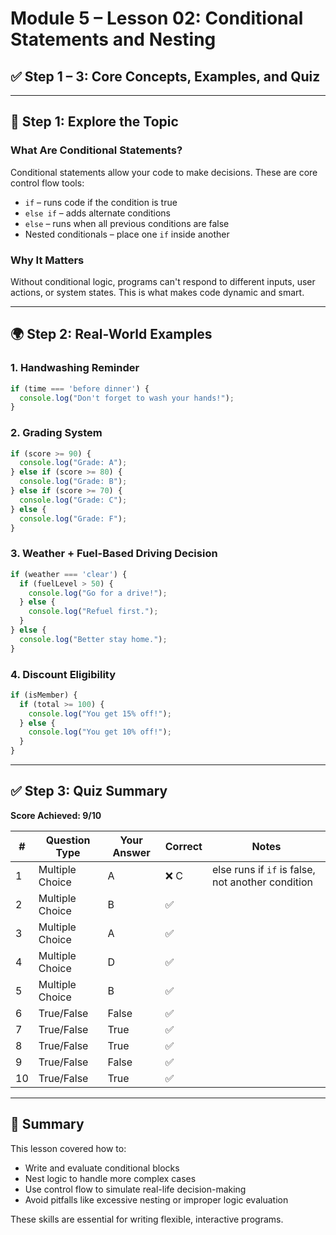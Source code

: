 # Module 5 – Lesson 02: Conditional Statements and Nesting
## ✅ Step 1 – 3: Core Concepts, Examples, and Quiz

---

## 🧠 Step 1: Explore the Topic

### What Are Conditional Statements?
Conditional statements allow your code to make decisions. These are core control flow tools:

- `if` – runs code if the condition is true
- `else if` – adds alternate conditions
- `else` – runs when all previous conditions are false
- Nested conditionals – place one `if` inside another

### Why It Matters
Without conditional logic, programs can't respond to different inputs, user actions, or system states. This is what makes code dynamic and smart.

---

## 🌍 Step 2: Real-World Examples

### 1. Handwashing Reminder
```javascript
if (time === 'before dinner') {
  console.log("Don't forget to wash your hands!");
}
```

### 2. Grading System
```javascript
if (score >= 90) {
  console.log("Grade: A");
} else if (score >= 80) {
  console.log("Grade: B");
} else if (score >= 70) {
  console.log("Grade: C");
} else {
  console.log("Grade: F");
}
```

### 3. Weather + Fuel-Based Driving Decision
```javascript
if (weather === 'clear') {
  if (fuelLevel > 50) {
    console.log("Go for a drive!");
  } else {
    console.log("Refuel first.");
  }
} else {
  console.log("Better stay home.");
}
```

### 4. Discount Eligibility
```javascript
if (isMember) {
  if (total >= 100) {
    console.log("You get 15% off!");
  } else {
    console.log("You get 10% off!");
  }
}
```

---

## ✅ Step 3: Quiz Summary

**Score Achieved: 9/10**

| # | Question Type | Your Answer | Correct | Notes |
|--|---------------|-------------|---------|-------|
| 1 | Multiple Choice | A | ❌ C | else runs if `if` is false, not another condition |
| 2 | Multiple Choice | B | ✅ | |
| 3 | Multiple Choice | A | ✅ | |
| 4 | Multiple Choice | D | ✅ | |
| 5 | Multiple Choice | B | ✅ | |
| 6 | True/False | False | ✅ | |
| 7 | True/False | True | ✅ | |
| 8 | True/False | True | ✅ | |
| 9 | True/False | False | ✅ | |
| 10 | True/False | True | ✅ | |

---

## 🧾 Summary

This lesson covered how to:
- Write and evaluate conditional blocks
- Nest logic to handle more complex cases
- Use control flow to simulate real-life decision-making
- Avoid pitfalls like excessive nesting or improper logic evaluation

These skills are essential for writing flexible, interactive programs.
